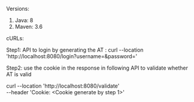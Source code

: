 Versions:
1. Java: 8
2. Maven: 3.6

cURLs:

Step1: API to login by generating the AT :
curl --location 'http://localhost:8080/login?username=<username>&password=<password>'


Step2: use the cookie in the response in following API to validate whether AT is valid

curl --location 'http://localhost:8080/validate' \
--header 'Cookie: <Cookie generate by step 1>'